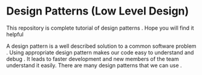 # Design Patterns (Low Level Design)
This repository is complete tutorial of design patterns  . Hope you will find it helpful

A design pattern is a well described solution to a common software problem . Using appropriate design pattern makes our code easy to understand and debug . It leads to faster development and new members of the team understand it easily. There are many design patterns that we can use .
